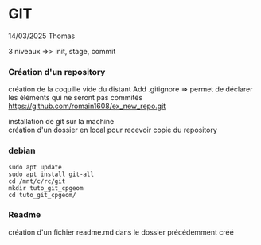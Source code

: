 # GIT  

14/03/2025 Thomas  

3 niveaux =>> init, stage, commit  


### Création d'un repository
création de la coquille vide du distant
Add .gitignore => permet de déclarer les éléments qui ne seront pas commités  
https://github.com/romain1608/ex_new_repo.git   
 
 installation de git sur la machine  
 création d'un dossier en local pour recevoir copie du repository  
 
 ### debian  
 ~~~~
sudo apt update
sudo apt install git-all 
cd /mnt/c/rc/git
mkdir tuto_git_cpgeom
cd tuto_git_cpgeom/
 ~~~~

### Readme  
création d'un fichier readme.md dans le dossier précédemment créé  